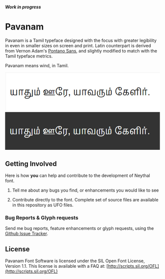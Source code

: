 #### *Work in progress*

# Pavanam

Pavanam is a Tamil typeface designed with the focus with greater legibility in even in smaller sizes on screen and print. Latin counterpart is derived from Vernon Adam's [Pontano Sans](https://www.google.com/fonts/specimen/Pontano+Sans), and slightly modified to match with the Tamil typeface metrics.

Pavanam means wind, in Tamil.

![](preview/pavanam-1.jpg)
![](preview/pavanam-2.jpg)


## Getting Involved

Here is how **you** can help and contribute to the development of Neythal font.

1. Tell me about any bugs you find, or enhancements you would like to see

2. Contribute directly to the font. Complete set of source files are available in this repository as UFO files.

### Bug Reports & Glyph requests

Send me bug reports, feature enhancements or glyph requests, using the [Github Issue Tracker](https://github.com/enathu/pavanam/issues/).

## License

Pavanam Font Software is licensed under the SIL Open Font License, Version 1.1. This license is available with a FAQ at: [http://scripts.sil.org/OFL](http://scripts.sil.org/OFL)